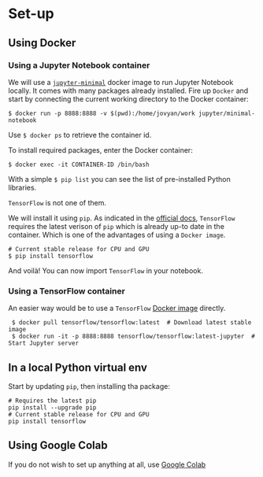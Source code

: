 # Set-up
## Using Docker
### Using a Jupyter Notebook container
We will use a [`jupyter-minimal`](https://hub.docker.com/r/jupyter/minimal-notebook/tags/) docker image to run Jupyter Notebook locally. It comes with many packages already installed.
Fire up `Docker` and start by connecting the current working directory to the Docker container:
```
$ docker run -p 8888:8888 -v $(pwd):/home/jovyan/work jupyter/minimal-notebook 
```
Use ``` $ docker ps ``` to retrieve the container id.

To install required packages, enter the Docker container:
```
$ docker exec -it CONTAINER-ID /bin/bash
```

With a simple ```$ pip list``` you can see the list of pre-installed Python libraries.

`TensorFlow` is not one of them. 

We will install it using `pip`. As indicated in the [official docs](https://www.tensorflow.org/install?hl=fr), `TensorFlow` requires the latest verison of `pip` which is already up-to date in the container. Which is one of the advantages of using a `Docker image`.

```
# Current stable release for CPU and GPU
$ pip install tensorflow
```

And voilà! You can now import `TensorFlow` in your notebook.

### Using a TensorFlow container

An easier way would be to use a `TensorFlow` [Docker image](https://hub.docker.com/r/tensorflow/tensorflow/) directly.

```
 $ docker pull tensorflow/tensorflow:latest  # Download latest stable image
 $ docker run -it -p 8888:8888 tensorflow/tensorflow:latest-jupyter  # Start Jupyter server
```
## In a local Python virtual env
Start by updating `pip`, then installing tha package:
```
# Requires the latest pip
pip install --upgrade pip
# Current stable release for CPU and GPU
pip install tensorflow
```
## Using Google Colab

If you do not wish to set up anything at all, use [Google Colab](https://colab.research.google.com/notebooks/welcome.ipynb)
